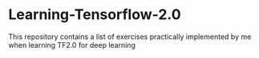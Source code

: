 # Learning-Tensorflow-2.0
This repository contains a list of exercises practically implemented by me when learning TF2.0 for deep learning
